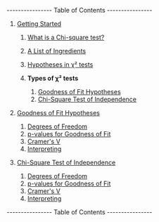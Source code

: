 ---------------- Table of Contents ---------------- 

1. [Getting Started](#gs)
	1. [What is a Chi-square test?](#what)
	1. [A List of Ingredients](#ingreds)
	1. [Hypotheses in χ² tests](#hypos)

	1. **Types of χ² tests**
		1. [Goodness of Fit Hypotheses](#gfhypo)
		1. [Chi-Square Test of Independence](#toi)

1. [Goodness of Fit Hypotheses](#gfh)
	1. [Degrees of Freedom](#gfdfx2)
	1. [p-values for Goodness of Fit](#pvalgf)
	1. [Cramer's V](#gfcv)
	1. [Interpreting](#gfinter)

1. [Chi-Square Test of Independence](#hti)
	1. [Degrees of Freedom](#tidfx2)
	1. [p-values for Goodness of Fit](#pvalti)
	1. [Cramer's V](#ticv)
	1. [Interpreting](#tiinter)

---------------- Table of Contents ---------------- 
